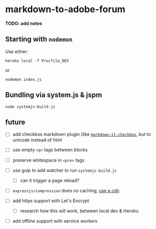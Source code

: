 # markdown-to-adobe-forum

**TODO: add notes** 


## Starting with `nodemon`

Use either: 

    heroku local -f Procfile_DEV
    
or
    
    nodemon index.js
    
    
## Bundling via system.js & jspm

    node systemjs-build.js
    

## future

- [ ] add checkbox markdown plugin (like [`markdown-it-checkbox`](https://www.npmjs.com/package/markdown-it-checkbox), but to unicode instead of html 
- [ ] use empty `<p>` tags between blocks
- [ ] preserve whitespace in `<pre>` tags

- [ ] use gulp to add watcher to run `systemjs-build.js`
  - [ ] can it trigger a page reload?
- [ ] `expressjs/compression` does no caching; [use a cdn](https://devcenter.heroku.com/articles/http-caching) 
- [ ] add https support with Let's Encrypt
  - [ ] research how this will work, between local dev & Heroku
- [ ] add offline support with service workers
